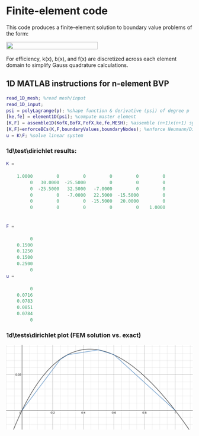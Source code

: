 # Finite-element code

This code produces a finite-element solution to boundary value problems of the form: 


<img src="https://render.githubusercontent.com/render/math?math=-\frac{d}{dx} \big(k(x)\frac{du(x)}{dx}\big) %2B b(x)u(x) = f(x)" width=70% height=70%>


For efficiency, k(x), b(x), and f(x) are discretized across each element domain to simplify Gauss quadrature calculations.

## 1D MATLAB instructions for n-element BVP 
```MATLAB
read_1D_mesh; %read mesh/input
read_1D_input;
psi = polyLagrange(p); %shape function & derivative (psi) of degree p
[ke,fe] = element1D(psi); %compute master element
[K,F] = assemble1D(KofX,BofX,FofX,ke,fe,MESH); %assemble (n+1)x(n+1) system Ku=F
[K,F]=enforceBCs(K,F,boundaryValues,boundaryNodes); %enforce Neumann/Dirichlet BCs
u = K\F; %solve linear system
```
### 1d\test\dirichlet results:
```MATLAB
K =

    1.0000         0         0         0         0         0
         0   30.0000  -25.5000         0         0         0
         0  -25.5000   32.5000   -7.0000         0         0
         0         0   -7.0000   22.5000  -15.5000         0
         0         0         0  -15.5000   20.0000         0
         0         0         0         0         0    1.0000


F =

         0
    0.1500
    0.1250
    0.1500
    0.2500
         0
u =

         0
    0.0716
    0.0783
    0.0851
    0.0784
         0
```
### 1d\tests\dirichlet plot (FEM solution vs. exact)
![](/1d/tests/dirichlet/plot.png)

